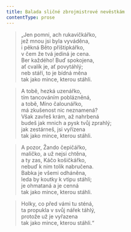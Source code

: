 ```yaml
---
title: Balada sličné zbrojmistrové nevěstkám
contentType: prose
---
```


> „Jen pomni, ach rukavičkářko,  
> jež mnou jsi byla vyváděna,  
> i pěkná Běto příštipkářko,  
> v čem že tvá jediná je cena.  
> Ber každého! Buď spokojena,  
> ať cvalík je, ať povytáhlý;  
> neb stáří, to je bídná měna  
> tak jako mince, kterou stáhli.

> A tobě, hezká uzenářko,  
> tím tancováním poblázněná,  
> a tobě, Míno čalounářko,  
> má zkušenost nic neznamená?  
> Však zavřeš krám, až nahrbená  
> budeš jak mnich a pysk tvůj zprahlý;  
> jak zestárneš, jsi vyřízena  
> tak jako mince, kterou stáhli.

> A pozor, Žando čepičářko,  
> maličko, a už nejsi chtěna,  
> a ty zas, Káčo košičkářko,  
> nebuď k nim tolik nabručena.  
> Babka je všemi odháněna,  
> leda by koutky k vtipu stáhli;  
> je ohmataná a je cenná  
> tak jako mince, kterou stáhli.

> Holky, co před vámi tu sténá,  
> ta propukla v svůj nářek táhlý,  
> protože už je vyřazena  
> tak jako mince, kterou stáhli.“
